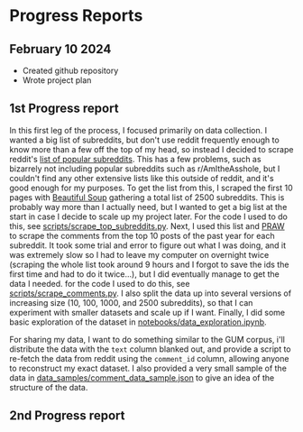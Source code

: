 # Progress Reports

## February 10 2024
- Created github repository
- Wrote project plan

## 1st Progress report
In this first leg of the process, I focused primarily on data collection. I wanted a big list of subreddits, but don't use reddit frequently enough to know more than a few off the top of my head, so instead I decided to scrape reddit's [list of popular subreddits](https://www.reddit.com/best/communities/1/). This has a few problems, such as bizarrely not including popular subreddits such as r/AmItheAsshole, but I couldn't find any other extensive lists like this outside of reddit, and it's good enough for my purposes. To get the list from this, I scraped the first 10 pages with [Beautiful Soup](https://pypi.org/project/beautifulsoup4/) gathering a total list of 2500 subreddits. This is probably way more than I actually need, but I wanted to get a big list at the start in case I decide to scale up my project later. For the code I used to do this, see [scripts/scrape_top_subreddits.py](https://github.com/Data-Science-for-Linguists-2024/subreddit-clustering/blob/main/scripts/scrape_top_subreddits.py). Next, I used this list and [PRAW](https://pypi.org/project/praw/) to scrape the comments from the top 10 posts of the past year for each subreddit. It took some trial and error to figure out what I was doing, and it was extremely slow so I had to leave my computer on overnight twice (scraping the whole list took around 9 hours and I forgot to save the ids the first time and had to do it twice...), but I did eventually manage to get the data I needed. for the code I used to do this, see [scripts/scrape_comments.py](https://github.com/Data-Science-for-Linguists-2024/subreddit-clustering/blob/main/scripts/scrape_comments.py). I also split the data up into several versions of increasing size (10, 100, 1000, and 2500 subreddits), so that I can experiment with smaller datasets and scale up if I want. Finally, I did some basic exploration of the dataset in [notebooks/data_exploration.ipynb](https://github.com/Data-Science-for-Linguists-2024/subreddit-clustering/blob/main/notebooks/data_exploration.ipynb).

For sharing my data, I want to do something similar to the GUM corpus, i'll distribute the data with the `text` column blanked out, and provide a script to re-fetch the data from reddit using the `comment_id` column, allowing anyone to reconstruct my exact dataset. I also provided a very small sample of the data in [data_samples/comment_data_sample.json](https://github.com/Data-Science-for-Linguists-2024/subreddit-clustering/blob/main/data_samples/comment_data_sample.json) to give an idea of the structure of the data.

## 2nd Progress report

